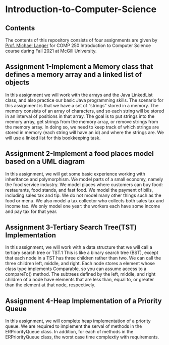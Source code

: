 # Introduction-to-Computer-Science
## Contents
The contents of this repository consists of four assignments are given by [Prof. Michael Langer](https://www.cim.mcgill.ca/~langer/index.html) for COMP 250 Introduction to Computer Science course during Fall 2021 at McGill University.
## Assignment 1-Implement a Memory class that defines a memory array and a linked list of objects
In this assignment we will work with the arrays and the Java LinkedList class, and also practice our basic Java programming skills. The scenario for this assignment is that we have a set of “strings” stored in a memory. The memory consists of an array of characters, and so each string will be stored in an interval of positions in that array. The goal is to put strings into the memory array, get strings from the memory array, or remove strings from the memory array. In doing so, we need to keep track of which strings are stored in memory (each string will have an id) and where the strings are. We will use a linked list for this bookkeeping task.
## Assignment 2-Implement a food places model based on a UML diagram
In this assignment, we will get some basic experience working with inheritance and polymorphism. We
model parts of a small economy, namely the food service industry. We model places where customers can
buy food: restaurants, food stands, and fast food. We model the payment of bills, including sales tax and
tip. We do not model many other things such as the food or menu. We also model a tax collector who
collects both sales tax and income tax. We only model one year: the workers each have some income and
pay tax for that year.
## Assignment 3-Tertiary Search Tree(TST) Implementation
In this assignment, we will work with a data structure that we will call a tertiary search tree or TST.1 This is like a binary
search tree (BST), except that each node in a TST has three children rather than two. We can call the three
children left, middle, and right. Each node stores a element whose class type implements Comparable,
so you can assume access to a compareTo() method. The subtrees defined by the left, middle, and right
children of a node have elements that are less than, equal to, or greater than the element at that node,
respectively.
## Assignment 4-Heap Implementation of a Priority Queue
In this assignment, we will complete heap implementation of a priority queue. We are required to implement the serval of methods in the ERPriorityQueue class. In addition, for each of methods in the ERPriorityQueue class, the worst case time complextiy with requirements.
